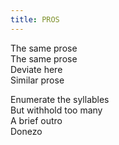 ```yaml
---
title: PROS
---
```


The same prose\
The same prose\
Deviate here\
Similar prose

Enumerate the syllables\
But withhold too many\
A brief outro\
Donezo
